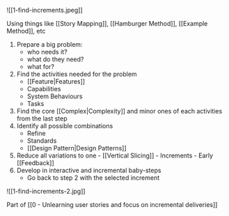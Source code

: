 ![[1-find-increments.jpeg]]

Using things like [[Story Mapping]], [[Hamburger Method]], [[Example Method]], etc

1. Prepare a big problem:
   - who needs it?
   - what do they need?
   - what for?
2. Find the activities needed for the problem
   - [[Feature|Features]]
   - Capabilities
   - System Behaviours
   - Tasks
3. Find the core [[Complex|Complexity]] and minor ones of each activities from the last step
4. Identify all possible combinations
   - Refine
   - Standards
   - [[Design Pattern|Design Patterns]]
5. Reduce all variations to one - [[Vertical Slicing]] - Increments - Early [[Feedback]]
6. Develop in interactive and incremental baby-steps
   - Go back to step 2 with the selected increment

![[1-find-increments-2.jpg]]

Part of [[0 - Unlearning user stories and focus on incremental deliveries]]
